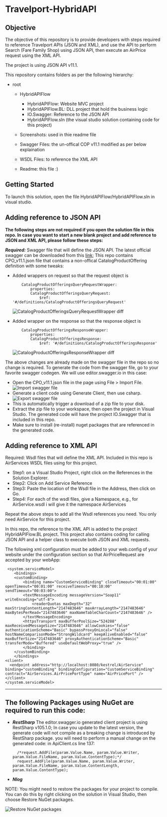 # Travelport-HybridAPI

## Objective
The objective of this repository is to provide developers with steps required to reference Travelport APIs (JSON and XML), and use the API to perform Search (Fare Family Shop) using JSON API, then execute an AirPrice request using the XML API. 

The project is using JSON API v11.1.

This repository contains folders as per the following hierarchy:

- root
    - HybridAPIFlow
        - HybridAPIFlow: Website MVC project 
        - HybridAPIFlow.BL: DLL project that hold the business logic
        - IO.Swagger: Reference to the JSON API
        - HybridAPIFlow.sln (the visual studio solution containing code for this project)

    - Screenshots: used in thie readme file
    - Swagger Files: the un-offical COP v11.1 modified as per below explaination
    - WSDL Files: to reference the XML API
    - Readme: this file :)

## Getting Started

To launch this solution, open the file HybridAPIFlow/HybridAPIFlow.sln in visual studio.

## Adding reference to JSON API
**The following steps are not required if you open the solution file in this repo. In case you want to start a new blank project and add reference to JSON and XML API, please follow these steps:**  

___Required:___
    Swagger file that will define the JSON API. The latest official swagger can be downloaded from this [link](https://support.travelport.com/webhelp/tripservices/Content/Downloads/Downloads.htm); This repo contains CPO_v11.1.json file that contains a non-offical CatalogProductOffering definition with some tweaks:

  - Added wrappers on request so that the request object is         
            
            
            CatalogProductOfferingsQueryRequestWrapper:
                properties:
                CatalogProductOfferingsQueryRequest:
                    $ref: '#/definitions/CatalogProductOfferingsQueryRequest'

    ![CatalogProductOfferingsQueryRequestWrapper diff](/Screenshots/Request-Object-Wrapper.png)

  - Added wrapper on the response so that the response object is 
           
            
            CatalogProductOfferingsResponseWrapper:
                properties:
                CatalogProductOfferingsResponse:
                    $ref: '#/definitions/CatalogProductOfferingsResponse'

    ![CatalogProductOfferingsResponseWrapper diff](/Screenshots/Response-Object-Wrapper.png)


The above changes are already made on the swagger file in the repo so no change is required. 
To generate the code from the swagger file, go to your favorite swagger codegen. We will use editor.swagger.io in this case: 

- Open the CPO_v11.1.json file in the page using File > Import File.
    ![Import swagger file](/Screenshots/editor-swagger-import-file.png)
- Generate a client code using Generate Client, then use csharp.
  ![Export swagger file](/Screenshots/editor-swagger-generate-client-csharp.png)
- This is automatically trigger a download of a zip file to your disk.
- Extract the zip file to your workspace, then open the project in Visual Studio. The generated code will have the project IO.Swagger that is included in this repo. 
- Make sure to install (re-install) nuget packages that are referenced in the generated code.


## Adding reference to XML API
Required:
    Wsdl files that will define the XML API. Included in this repo is AirServices WSDL files using for this project. 

- Step1: on a Visual Studio Project, right click on the References in the Solution Explorer. 
- Step2: Click on Add Service Reference
- Step3: Paste the location of the Wsdl file in the Address, then click on Go.
- Step4: For each of the wsdl files, give a Namespace, e.g., for AirService.wsdl i will give it the namespace AirServices

Repeat the above steps to add all the Wsdl references you need. You only need AirService for this project. 

In this repo, the reference to the XML API is added to the project HybridAPIFlow.BL project. This project also contains coding for calling JSON API and a helper class to execute both JSON and XML requests. 

The following xml configuration must be added to your web.config of your website under the configuration section so that AirPriceRequest are accepted by your webApp:

     <system.serviceModel>
        <bindings>
        <customBinding>
            <binding name="CustomServiceBinding" closeTimeout="00:01:00" openTimeout="00:01:00" receiveTimeout="00:10:00" sendTimeout="00:03:00">
            <textMessageEncoding messageVersion="Soap11" writeEncoding="utf-8">
                <readerQuotas maxDepth="32" maxStringContentLength="2147483646" maxArrayLength="2147483646" maxBytesPerRead="2147483646" maxNameTableCharCount="2147483646" />
            </textMessageEncoding>
            <httpsTransport maxBufferPoolSize="524288" maxReceivedMessageSize="2147483646" allowCookies="false" authenticationScheme="Basic" bypassProxyOnLocal="false" hostNameComparisonMode="StrongWildcard" keepAliveEnabled="false" maxBufferSize="2147483646" proxyAuthenticationScheme="Basic" transferMode="Buffered" useDefaultWebProxy="true" />
            </binding>
        </customBinding>
        </bindings>
    <client>
      <endpoint address="http://localhost:8080/kestrel/AirService" binding="customBinding" bindingConfiguration="CustomServiceBinding" contract="AirServices.AirPricePortType" name="AirPricePort" />
    </client>
    </system.serviceModel>

---------------------------------

## The following Packages using NuGet are required to run this code:

- ___RestSharp___
    The editor.swagger.io generated client project is using RestSharp v105.1.0; In case you update to the latest version, the generate code will not compile as a breaking change is introduced by RestSharp package. you will need to perform a manual change on the generated code:
    in ApiClient.cs line 137:  
             
        /*request.AddFile(param.Value.Name, param.Value.Writer, param.Value.FileName, param.Value.ContentType);*/
        request.AddFile(param.Value.Name, param.Value.Writer, param.Value.FileName, param.Value.ContentLength, param.Value.ContentType);
- ___Nlog___


NOTE: You might need to restore the packages for your project to compile. You can do this by right clicking on the solution in Visual Studio, then choose Restore NuGet packages.

  ![Restore NuGet packages](/Screenshots/Restore-Nuget-packages.png)
